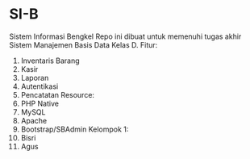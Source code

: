 # SI-B
Sistem Informasi Bengkel 
Repo ini dibuat untuk memenuhi tugas akhir Sistem Manajemen Basis Data Kelas D.
Fitur:
1. Inventaris Barang
2. Kasir
3. Laporan
4. Autentikasi
5. Pencatatan
Resource:
1. PHP Native
2. MySQL
3. Apache
4. Bootstrap/SBAdmin
Kelompok 1:
1. Bisri
2. Agus
